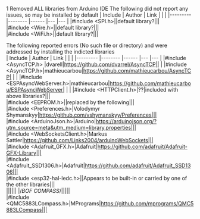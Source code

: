 1 Removed ALL libraries from Arduino IDE
The following did not report any issues, so may be installed by default
| Include 	| Author 	| Link 	|   	|   	|
|---------	|--------	|------	|---	|---	|
|#include <SPI.h>||default library?|||  
|#include <Wire.h>||default library?|||  
|#include <WiFi.h>||default library?|||  


The following reported errors (No such file or directory) and were addressed by installing the indicted libraries  
| Include 	| Author 	| Link 	|   	|   	|
|---------	|--------	|------	|---	|---	|
|#include <AsyncTCP.h> |dvarell|https://github.com/dvarrel/AsyncTCP||   	|
|#include <AsyncTCP.h>|mathieucarbou|https://github.com/mathieucarbou/AsyncTCP|   	|   	|
|#include <ESPAsyncWebServer.h>|mathieucarbou|https://github.com/mathieucarbou/ESPAsyncWebServer|   	|   	|
|#include <HTTPClient.h>|??|included with above libraries?|||  
|#include <EEPROM.h>||replaced by the following|||  
|#include <Preferences.h>|Volodymyr Shymanskyy|https://github.com/vshymanskyy/Preferences|||  
|#include <ArduinoJson.h>|Arduino|https://arduinojson.org/?utm_source=meta&utm_medium=library.properties|||  
|#include <WebSocketsClient.h>|Markus Sattler|https://github.com/Links2004/arduinoWebSockets|||  
|#include <Adafruit_GFX.h>|Adafruit|https://github.com/adafruit/Adafruit-GFX-Library|||  
|#include <Adafruit_SSD1306.h>|Adafruit|https://github.com/adafruit/Adafruit_SSD1306|||  
|#include <esp32-hal-ledc.h>||Appears to be built-in or carried by one of the other libraries|||  
||||||
|/*BOF COMPASS*/|||||  
|#include <QMC5883LCompass.h>|MPrograms|https://github.com/mprograms/QMC5883LCompass|||  
